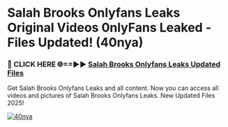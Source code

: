 # Salah Brooks Onlyfans Leaks Original Videos 0nlyFans Leaked - Files Updated! (40nya)

<h3>🔴 CLICK HERE 🌐==►► <a href="https://tinyurl.com/2wckxsce" rel="nofollow">Salah Brooks Onlyfans Leaks Updated Files</a></h3>

Get Salah Brooks Onlyfans Leaks and all content. Now you can access all videos and pictures of Salah Brooks Onlyfans Leaks. New Updated Files 2025!

[![40nya](https://i.imgur.com/AFduVYN.gif)](https://tinyurl.com/2wckxsce)
